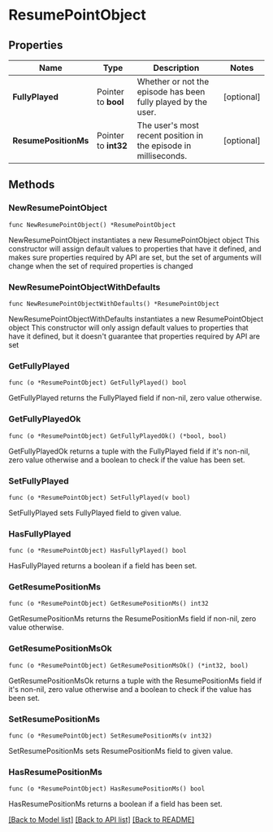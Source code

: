 # ResumePointObject

## Properties

Name | Type | Description | Notes
------------ | ------------- | ------------- | -------------
**FullyPlayed** | Pointer to **bool** | Whether or not the episode has been fully played by the user.  | [optional] 
**ResumePositionMs** | Pointer to **int32** | The user&#39;s most recent position in the episode in milliseconds.  | [optional] 

## Methods

### NewResumePointObject

`func NewResumePointObject() *ResumePointObject`

NewResumePointObject instantiates a new ResumePointObject object
This constructor will assign default values to properties that have it defined,
and makes sure properties required by API are set, but the set of arguments
will change when the set of required properties is changed

### NewResumePointObjectWithDefaults

`func NewResumePointObjectWithDefaults() *ResumePointObject`

NewResumePointObjectWithDefaults instantiates a new ResumePointObject object
This constructor will only assign default values to properties that have it defined,
but it doesn't guarantee that properties required by API are set

### GetFullyPlayed

`func (o *ResumePointObject) GetFullyPlayed() bool`

GetFullyPlayed returns the FullyPlayed field if non-nil, zero value otherwise.

### GetFullyPlayedOk

`func (o *ResumePointObject) GetFullyPlayedOk() (*bool, bool)`

GetFullyPlayedOk returns a tuple with the FullyPlayed field if it's non-nil, zero value otherwise
and a boolean to check if the value has been set.

### SetFullyPlayed

`func (o *ResumePointObject) SetFullyPlayed(v bool)`

SetFullyPlayed sets FullyPlayed field to given value.

### HasFullyPlayed

`func (o *ResumePointObject) HasFullyPlayed() bool`

HasFullyPlayed returns a boolean if a field has been set.

### GetResumePositionMs

`func (o *ResumePointObject) GetResumePositionMs() int32`

GetResumePositionMs returns the ResumePositionMs field if non-nil, zero value otherwise.

### GetResumePositionMsOk

`func (o *ResumePointObject) GetResumePositionMsOk() (*int32, bool)`

GetResumePositionMsOk returns a tuple with the ResumePositionMs field if it's non-nil, zero value otherwise
and a boolean to check if the value has been set.

### SetResumePositionMs

`func (o *ResumePointObject) SetResumePositionMs(v int32)`

SetResumePositionMs sets ResumePositionMs field to given value.

### HasResumePositionMs

`func (o *ResumePointObject) HasResumePositionMs() bool`

HasResumePositionMs returns a boolean if a field has been set.


[[Back to Model list]](../README.md#documentation-for-models) [[Back to API list]](../README.md#documentation-for-api-endpoints) [[Back to README]](../README.md)


